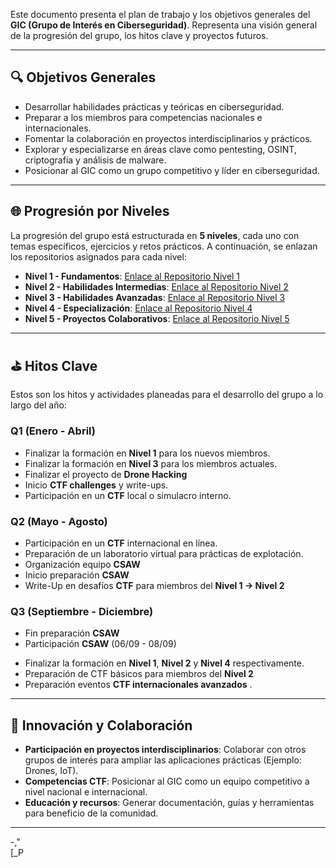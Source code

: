 Este documento presenta el plan de trabajo y los objetivos generales del **GIC (Grupo de Interés en Ciberseguridad)**. Representa una visión general de la progresión del grupo, los hitos clave y proyectos futuros.

---

## **🔍 Objetivos Generales**

- Desarrollar habilidades prácticas y teóricas en ciberseguridad.
- Preparar a los miembros para competencias nacionales e internacionales.
- Fomentar la colaboración en proyectos interdisciplinarios y prácticos.
- Explorar y especializarse en áreas clave como pentesting, OSINT, criptografía y análisis de malware.
- Posicionar al GIC como un grupo competitivo y líder en ciberseguridad.

---

## **🌐 Progresión por Niveles**

La progresión del grupo está estructurada en **5 niveles**, cada uno con temas específicos, ejercicios y retos prácticos. A continuación, se enlazan los repositorios asignados para cada nivel:

- **Nivel 1 - Fundamentos**: [Enlace al Repositorio Nivel 1](#)
- **Nivel 2 - Habilidades Intermedias**: [Enlace al Repositorio Nivel 2](#)
- **Nivel 3 - Habilidades Avanzadas**: [Enlace al Repositorio Nivel 3](#)
- **Nivel 4 - Especialización**: [Enlace al Repositorio Nivel 4](#)
- **Nivel 5 - Proyectos Colaborativos**: [Enlace al Repositorio Nivel 5](#)

---

## **⛳ Hitos Clave**

Estos son los hitos y actividades planeadas para el desarrollo del grupo a lo largo del año:

### **Q1 (Enero - Abril)**
- Finalizar la formación en **Nivel 1** para los nuevos miembros.
- Finalizar la formación en **Nivel 3** para los miembros actuales.
- Finalizar el proyecto de **Drone Hacking**
- Inicio **CTF challenges** y write-ups.
- Participación en un **CTF** local o simulacro interno.

### **Q2 (Mayo - Agosto)**
- Participación en un **CTF** internacional en línea.
- Preparación de un laboratorio virtual para prácticas de explotación.
- Organización equipo **CSAW**
- Inicio preparación **CSAW**
- Write-Up en desafíos **CTF** para miembros del **Nivel 1 -> Nivel 2**


### **Q3 (Septiembre - Diciembre)**
* Fin preparación **CSAW**
* Participación **CSAW** (06/09 - 08/09)
- Finalizar la formación en **Nivel 1**, **Nivel 2** y **Nivel 4** respectivamente.
- Preparación de CTF básicos para miembros del **Nivel 2**
- Preparación eventos **CTF internacionales avanzados** .

---

## **🔄 Innovación y Colaboración**

- **Participación en proyectos interdisciplinarios**: Colaborar con otros grupos de interés para ampliar las aplicaciones prácticas (Ejemplo: Drones, IoT).
- **Competencias CTF**: Posicionar al GIC como un equipo competitivo a nivel nacional e internacional.
- **Educación y recursos**: Generar documentación, guías y herramientas para beneficio de la comunidad.

---
-,"  
[_P